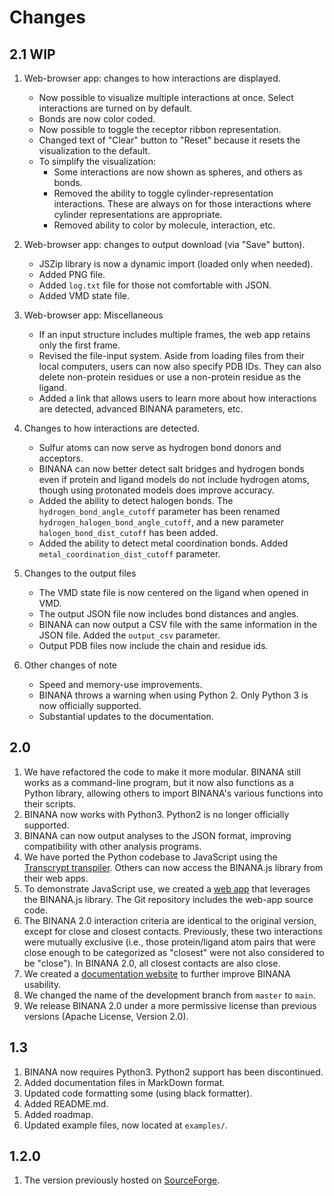 # Changes

## 2.1 WIP

1. Web-browser app: changes to how interactions are displayed.
   - Now possible to visualize multiple interactions at once. Select
     interactions are turned on by default.
   - Bonds are now color coded.
   - Now possible to toggle the receptor ribbon representation.
   - Changed text of "Clear" button to "Reset" because it resets the
     visualization to the default.
   - To simplify the visualization:
     - Some interactions are now shown as spheres, and others as bonds.
     - Removed the ability to toggle cylinder-representation interactions. These
       are always on for those interactions where cylinder representations are
       appropriate.
     - Removed ability to color by molecule, interaction, etc.

2. Web-browser app: changes to output download (via "Save" button).
   - JSZip library is now a dynamic import (loaded only when needed).
   - Added PNG file.
   - Added `log.txt` file for those not comfortable with JSON.
   - Added VMD state file.

3. Web-browser app: Miscellaneous
   - If an input structure includes multiple frames, the web app retains only
     the first frame.
   - Revised the file-input system. Aside from loading files from their local
     computers, users can now also specify PDB IDs. They can also delete
     non-protein residues or use a non-protein residue as the ligand.
   - Added a link that allows users to learn more about how interactions are
     detected, advanced BINANA parameters, etc.

4. Changes to how interactions are detected.
   - Sulfur atoms can now serve as hydrogen bond donors and acceptors.
   - BINANA can now better detect salt bridges and hydrogen bonds even if
     protein and ligand models do not include hydrogen atoms, though using
     protonated models does improve accuracy.
   - Added the ability to detect halogen bonds. The `hydrogen_bond_angle_cutoff`
     parameter has been renamed `hydrogen_halogen_bond_angle_cutoff`, and a new
     parameter `halogen_bond_dist_cutoff` has been added.
   - Added the ability to detect metal coordination bonds. Added
     `metal_coordination_dist_cutoff` parameter.

5. Changes to the output files
   - The VMD state file is now centered on the ligand when opened in VMD.
   - The output JSON file now includes bond distances and angles.
   - BINANA can now output a CSV file with the same information in the JSON
     file.  Added the `output_csv` parameter.
   - Output PDB files now include the chain and residue ids.

6. Other changes of note
   - Speed and memory-use improvements.
   - BINANA throws a warning when using Python 2. Only Python 3 is now
     officially supported.
   - Substantial updates to the documentation.

## 2.0

1. We have refactored the code to make it more modular. BINANA still works as a
   command-line program, but it now also functions as a Python library, allowing
   others to import BINANA's various functions into their scripts.
2. BINANA now works with Python3. Python2 is no longer officially supported.
3. BINANA can now output analyses to the JSON format, improving compatibility
   with other analysis programs.
4. We have ported the Python codebase to JavaScript using the [Transcrypt
   transpiler](https://www.transcrypt.org/). Others can now access the BINANA.js
   library from their web apps.
5. To demonstrate JavaScript use, we created a [web
   app](http://durrantlab.com/binana/) that leverages the BINANA.js library. The
   Git repository includes the web-app source code.
6. The BINANA 2.0 interaction criteria are identical to the original version,
   except for close and closest contacts. Previously, these two interactions
   were mutually exclusive (i.e., those protein/ligand atom pairs that were
   close enough to be categorized as "closest" were not also considered to be
   "close"). In BINANA 2.0, all closest contacts are also close.
7. We created a [documentation website](http://durrantlab.com/apps/binana/docs/)
   to further improve BINANA usability.
8. We changed the name of the development branch from `master` to `main`.
9. We release BINANA 2.0 under a more permissive license than previous versions
   (Apache License, Version 2.0). 

## 1.3

1. BINANA now requires Python3. Python2 support has been discontinued.
2. Added documentation files in MarkDown format.
3. Updated code formatting some (using black formatter).
4. Added README.md.
5. Added roadmap.
6. Updated example files, now located at `examples/`.

## 1.2.0

1. The version previously hosted on
   [SourceForge](https://sourceforge.net/projects/binana/).
